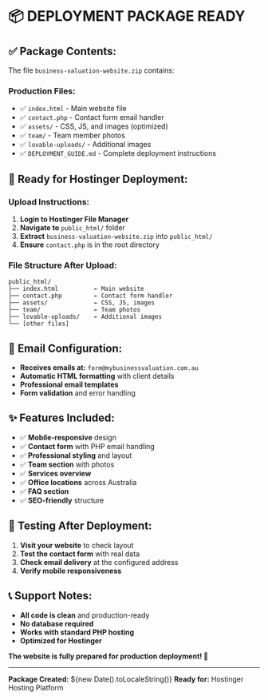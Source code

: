# 📦 DEPLOYMENT PACKAGE READY

## ✅ **Package Contents:**
The file `business-valuation-website.zip` contains:

### **Production Files:**
- ✅ `index.html` - Main website file
- ✅ `contact.php` - Contact form email handler
- ✅ `assets/` - CSS, JS, and images (optimized)
- ✅ `team/` - Team member photos
- ✅ `lovable-uploads/` - Additional images
- ✅ `DEPLOYMENT_GUIDE.md` - Complete deployment instructions

## 🚀 **Ready for Hostinger Deployment:**

### **Upload Instructions:**
1. **Login to Hostinger File Manager**
2. **Navigate to** `public_html/` folder
3. **Extract** `business-valuation-website.zip` into `public_html/`
4. **Ensure** `contact.php` is in the root directory

### **File Structure After Upload:**
```
public_html/
├── index.html          ← Main website
├── contact.php         ← Contact form handler
├── assets/             ← CSS, JS, images
├── team/               ← Team photos
├── lovable-uploads/    ← Additional images
└── [other files]
```

## 📧 **Email Configuration:**
- **Receives emails at:** `form@mybusinessvaluation.com.au`
- **Automatic HTML formatting** with client details
- **Professional email templates**
- **Form validation** and error handling

## ✨ **Features Included:**
- ✅ **Mobile-responsive** design
- ✅ **Contact form** with PHP email handling
- ✅ **Professional styling** and layout
- ✅ **Team section** with photos
- ✅ **Services overview**
- ✅ **Office locations** across Australia
- ✅ **FAQ section**
- ✅ **SEO-friendly** structure

## 🎯 **Testing After Deployment:**
1. **Visit your website** to check layout
2. **Test the contact form** with real data
3. **Check email delivery** at the configured address
4. **Verify mobile responsiveness**

## 📞 **Support Notes:**
- **All code is clean** and production-ready
- **No database required**
- **Works with standard PHP hosting**
- **Optimized for Hostinger**

**The website is fully prepared for production deployment! 🎉**

---
**Package Created:** ${new Date().toLocaleString()}
**Ready for:** Hostinger Hosting Platform
